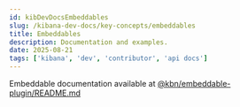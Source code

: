 ```yaml
---
id: kibDevDocsEmbeddables
slug: /kibana-dev-docs/key-concepts/embeddables
title: Embeddables
description: Documentation and examples.
date: 2025-08-21
tags: ['kibana', 'dev', 'contributor', 'api docs']
---
```


Embeddable documentation available at [@kbn/embeddable-plugin/README.md](https://github.com/elastic/kibana/blob/main/src/platform/plugins/shared/embeddable/README.md)